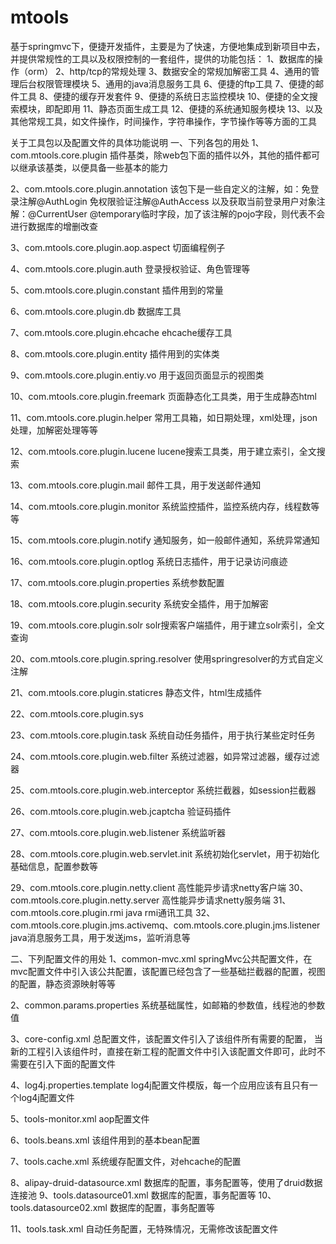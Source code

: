 mtools
======

基于springmvc下，便捷开发插件，主要是为了快速，方便地集成到新项目中去，并提供常规性的工具以及权限控制的一套组件，提供的功能包括：
1、数据库的操作（orm）
2、http/tcp的常规处理
3、数据安全的常规加解密工具
4、通用的管理后台权限管理模块
5、通用的java消息服务工具
6、便捷的ftp工具
7、便捷的邮件工具
8、便捷的缓存开发套件
9、便捷的系统日志监控模块
10、便捷的全文搜索模块，即配即用
11、静态页面生成工具
12、便捷的系统通知服务模块
13、以及其他常规工具，如文件操作，时间操作，字符串操作，字节操作等等方面的工具

关于工具包以及配置文件的具体功能说明
一、下列各包的用处
1、com.mtools.core.plugin
插件基类，除web包下面的插件以外，其他的插件都可以继承该基类，以便具备一些基本的能力

2、com.mtools.core.plugin.annotation
该包下是一些自定义的注解，如：免登录注解@AuthLogin 免权限验证注解@AuthAccess
以及获取当前登录用户对象注解：@CurrentUser
@temporary临时字段，加了该注解的pojo字段，则代表不会进行数据库的增删改查

3、com.mtools.core.plugin.aop.aspect
切面编程例子

4、com.mtools.core.plugin.auth
登录授权验证、角色管理等

5、com.mtools.core.plugin.constant
插件用到的常量

6、com.mtools.core.plugin.db
数据库工具

7、com.mtools.core.plugin.ehcache
ehcache缓存工具

8、com.mtools.core.plugin.entity
插件用到的实体类

9、com.mtools.core.plugin.entiy.vo
用于返回页面显示的视图类

10、com.mtools.core.plugin.freemark
页面静态化工具类，用于生成静态html

11、com.mtools.core.plugin.helper
常用工具箱，如日期处理，xml处理，json处理，加解密处理等等

12、com.mtools.core.plugin.lucene
lucene搜索工具类，用于建立索引，全文搜索

13、com.mtools.core.plugin.mail
邮件工具，用于发送邮件通知

14、com.mtools.core.plugin.monitor
系统监控插件，监控系统内存，线程数等等

15、com.mtools.core.plugin.notify
通知服务，如一般邮件通知，系统异常通知

16、com.mtools.core.plugin.optlog
系统日志插件，用于记录访问痕迹

17、com.mtools.core.plugin.properties
系统参数配置

18、com.mtools.core.plugin.security
系统安全插件，用于加解密

19、com.mtools.core.plugin.solr
solr搜索客户端插件，用于建立solr索引，全文查询

20、com.mtools.core.plugin.spring.resolver
使用springresolver的方式自定义注解

21、com.mtools.core.plugin.staticres
静态文件，html生成插件

22、com.mtools.core.plugin.sys

23、com.mtools.core.plugin.task
系统自动任务插件，用于执行某些定时任务

24、com.mtools.core.plugin.web.filter
系统过滤器，如异常过滤器，缓存过滤器

25、com.mtools.core.plugin.web.interceptor
系统拦截器，如session拦截器

26、com.mtools.core.plugin.web.jcaptcha
验证码插件

27、com.mtools.core.plugin.web.listener
系统监听器 

28、com.mtools.core.plugin.web.servlet.init
系统初始化servlet，用于初始化基础信息，配置参数等

29、com.mtools.core.plugin.netty.client
高性能异步请求netty客户端
30、com.mtools.core.plugin.netty.server
高性能异步请求netty服务端
31、com.mtools.core.plugin.rmi
java rmi通讯工具
32、com.mtools.core.plugin.jms.activemq、com.mtools.core.plugin.jms.listener
java消息服务工具，用于发送jms，监听消息等

二、下列配置文件的用处
1、common-mvc.xml
springMvc公共配置文件，在mvc配置文件中引入该公共配置，该配置已经包含了一些基础拦截器的配置，视图的配置，静态资源映射等等

2、common.params.properties
系统基础属性，如邮箱的参数值，线程池的参数值

3、core-config.xml
总配置文件，该配置文件引入了该组件所有需要的配置，
当新的工程引入该组件时，直接在新工程的配置文件中引入该配置文件即可，此时不需要在引入下面的配置文件

4、log4j.properties.template
log4j配置文件模版，每一个应用应该有且只有一个log4j配置文件

5、tools-monitor.xml
aop配置文件

6、tools.beans.xml
该组件用到的基本bean配置

7、tools.cache.xml
系统缓存配置文件，对ehcache的配置

8、alipay-druid-datasource.xml
数据库的配置，事务配置等，使用了druid数据连接池
9、tools.datasource01.xml
数据库的配置，事务配置等
10、tools.datasource02.xml
数据库的配置，事务配置等

11、tools.task.xml
自动任务配置，无特殊情况，无需修改该配置文件
